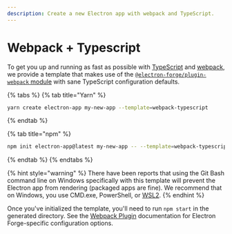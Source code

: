```yaml
---
description: Create a new Electron app with webpack and TypeScript.
---
```


# Webpack + Typescript

To get you up and running as fast as possible with [TypeScript](https://www.typescriptlang.org/) and [webpack](https://webpack.js.org/), we provide a template that makes use of the [`@electron-forge/plugin-webpack` module](../config/plugins/webpack.md) with sane TypeScript configuration defaults.

{% tabs %}
{% tab title="Yarn" %}
```bash
yarn create electron-app my-new-app --template=webpack-typescript
```
{% endtab %}

{% tab title="npm" %}
```bash
npm init electron-app@latest my-new-app -- --template=webpack-typescript
```
{% endtab %}
{% endtabs %}

{% hint style="warning" %}
There have been reports that using the Git Bash command line on Windows specifically with this template will prevent the Electron app from rendering (packaged apps are fine). We recommend that on Windows, you use CMD.exe, PowerShell, or [WSL2](../guides/developing-with-wsl.md).
{% endhint %}

Once you've initialized the template, you'll need to run `npm start` in the generated directory. See the [Webpack Plugin](../config/plugins/webpack.md) documentation for Electron Forge-specific configuration options.
